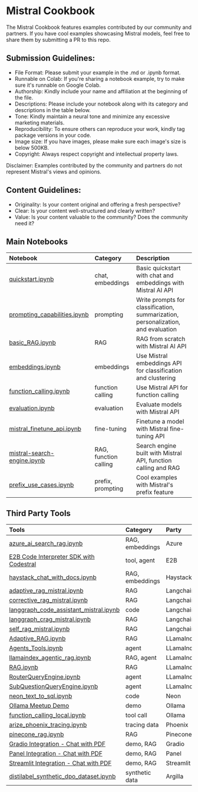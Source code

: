 # Mistral Cookbook

The Mistral Cookbook features examples contributed by our community and partners. If you have cool examples showcasing Mistral models, feel free to share them by submitting a PR to this repo.

## Submission Guidelines:

- File Format: Please submit your example in the .md or .ipynb format.
- Runnable on Colab: If you're sharing a notebook example, try to make sure it's runnable on Google Colab.
- Authorship: Kindly include your name and affiliation at the beginning of the file.
- Descriptions: Please include your notebook along with its category and descriptions in the table below.
- Tone: Kindly maintain a neural tone and minimize any excessive marketing materials.
- Reproducibility: To ensure others can reproduce your work, kindly tag package versions in your code.
- Image size: If you have images, please make sure each image's size is below 500KB.
- Copyright: Always respect copyright and intellectual property laws.

Disclaimer: Examples contributed by the community and partners do not represent Mistral's views and opinions.

## Content Guidelines:

- Originality: Is your content original and offering a fresh perspective?
- Clear: Is your content well-structured and clearly written?
- Value: Is your content valuable to the community? Does the community need it?

## Main Notebooks

| Notebook                                                                                                     | Category         | Description                                                                      |
| :----------------------------------------------------------------------------------------------------------- | :--------------- | :------------------------------------------------------------------------------- |
| [quickstart.ipynb](https://github.com/mistralai/cookbook/blob/main/quickstart.ipynb)                         | chat, embeddings | Basic quickstart with chat and embeddings with Mistral AI API                    |
| [prompting_capabilities.ipynb](https://github.com/mistralai/cookbook/blob/main/prompting_capabilities.ipynb) | prompting        | Write prompts for classification, summarization, personalization, and evaluation |
| [basic_RAG.ipynb](https://github.com/mistralai/cookbook/blob/main/basic_RAG.ipynb)                           | RAG              | RAG from scratch with Mistral AI API                                             |
| [embeddings.ipynb](https://github.com/mistralai/cookbook/blob/main/embeddings.ipynb)                         | embeddings       | Use Mistral embeddings API for classification and clustering                     |
| [function_calling.ipynb](https://github.com/mistralai/cookbook/blob/main/function_calling.ipynb)             | function calling | Use Mistral API for function calling                                             |
| [evaluation.ipynb](https://github.com/mistralai/cookbook/blob/main/evaluation.ipynb)                         | evaluation       | Evaluate models with Mistral API                                                 |
| [mistral_finetune_api.ipynb](https://github.com/mistralai/cookbook/blob/main/mistral_finetune_api.ipynb)     | fine-tuning      | Finetune a model with Mistral fine-tuning API                                    |
| [mistral-search-engine.ipynb](https://github.com/mistralai/cookbook/blob/main/mistral-search-engine.ipynb)   | RAG, function calling      | Search engine  built with Mistral API, function calling and RAG        |
| [prefix_use_cases.ipynb](https://github.com/mistralai/cookbook/blob/main/prefix_use_cases.ipynb)             | prefix, prompting| Cool examples with Mistral's prefix feature                                      |

## Third Party Tools

| Tools                                                                                                                                            | Category        | Party      |
| :----------------------------------------------------------------------------------------------------------------------------------------------- | :-------------- | :--------- |
| [azure_ai_search_rag.ipynb](third_party/Azure_AI_Search/azure_ai_search_rag.ipynb) | RAG, embeddings | Azure      |
| [E2B Code Interpreter SDK with Codestral](third_party/E2B_Code_Interpreter)              | tool, agent | E2B   |
| [haystack_chat_with_docs.ipynb](third_party/Haystack/haystack_chat_with_docs.ipynb)              | RAG, embeddings | Haystack   |
| [adaptive_rag_mistral.ipynb](third_party/langchain/adaptive_rag_mistral.ipynb)                   | RAG             | Langchain  |
| [corrective_rag_mistral.ipynb](third_party/langchain/corrective_rag_mistral.ipynb)                 | RAG             | Langchain  |
| [langgraph_code_assistant_mistral.ipynb](third_party/langchain/langgraph_code_assistant_mistral.ipynb)           | code            | Langchain  |
| [langgraph_crag_mistral.ipynb](third_party/langchain/langgraph_crag_mistral.ipynb)               | RAG             | Langchain  |
| [self_rag_mistral.ipynb](third_party/langchain/self_rag_mistral.ipynb)                           | RAG             | Langchain  |
| [Adaptive_RAG.ipynb](third_party/LlamaIndex/Adaptive_RAG.ipynb)                                  | RAG             | LLamaIndex |
| [Agents_Tools.ipynb](third_party/LlamaIndex/Agents_Tools.ipynb)                                  | agent           | LLamaIndex |
| [llamaindex_agentic_rag.ipynb](third_party/LlamaIndex/llamaindex_agentic_rag.ipynb)              | RAG, agent      | LLamaIndex |
| [RAG.ipynb](third_party/LlamaIndex/RAG.ipynb)                                                    | RAG             | LLamaIndex |
| [RouterQueryEngine.ipynb](third_party/LlamaIndex/RouterQueryEngine.ipynb)                        | agent           | LLamaIndex |
| [SubQuestionQueryEngine.ipynb](third_party/LlamaIndex/RouterQueryEngine.ipynb)                   | agent           | LLamaIndex |
| [neon_text_to_sql.ipynb](third_party/Neon/neon_text_to_sql.ipynb)                                | code            | Neon       |
| [Ollama Meetup Demo](https://github.com/mistralai/cookbook/blob/main/third_party/Ollama/20240321_ollama_meetup)                                  | demo            | Ollama     |
| [function_calling_local.ipynb](third_party/Ollama/function_calling_local.ipynb)                  | tool call       | Ollama     | 
| [arize_phoenix_tracing.ipynb](third_party/Phoenix/arize_phoenix_tracing.ipynb)                   | tracing data    | Phoenix    |
| [pinecone_rag.ipynb](third_party/Pinecone/pinecone_rag.ipynb)                                    | RAG             | Pinecone   |
| [Gradio Integration - Chat with PDF](third_party/gradio/README.md)                               | demo, RAG       | Gradio     |
| [Panel Integration - Chat with PDF](third_party/panel/README.md)                                 | demo, RAG       | Panel      |
| [Streamlit Integration - Chat with PDF](third_party/streamlit/README.md)                         | demo, RAG       | Streamlit  |
| [distilabel_synthetic_dpo_dataset.ipynb](distilabel_synthetic_dpo_dataset.ipynb)                 | synthetic data  | Argilla    |